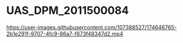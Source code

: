 # UAS_DPM_2011500084

https://user-images.githubusercontent.com/107388527/174646765-2b1e291f-9707-4fc9-86a7-f873f48347d2.mp4

